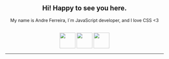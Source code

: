 <div align="center">
    <h2> Hi! Happy to see you here. </h1>
    <p>
        My name is Andre Ferreira, I`m JavaScript developer, and I love CSS <3 <br>
    </p>
</dev>

<br>

<dev align="center">
    <img src="https://upload.wikimedia.org/wikipedia/commons/thumb/9/99/Unofficial_JavaScript_logo_2.svg/260px-Unofficial_JavaScript_logo_2.svg.png" width="50px">
    <img src="https://upload.wikimedia.org/wikipedia/commons/thumb/4/4c/Typescript_logo_2020.svg/300px-Typescript_logo_2020.svg.png" width="50px">
    <img src="https://wp-and-react.com/wp-content/uploads/2017/05/react-2.png" width="50px">
</dev>
<br>
<hr>